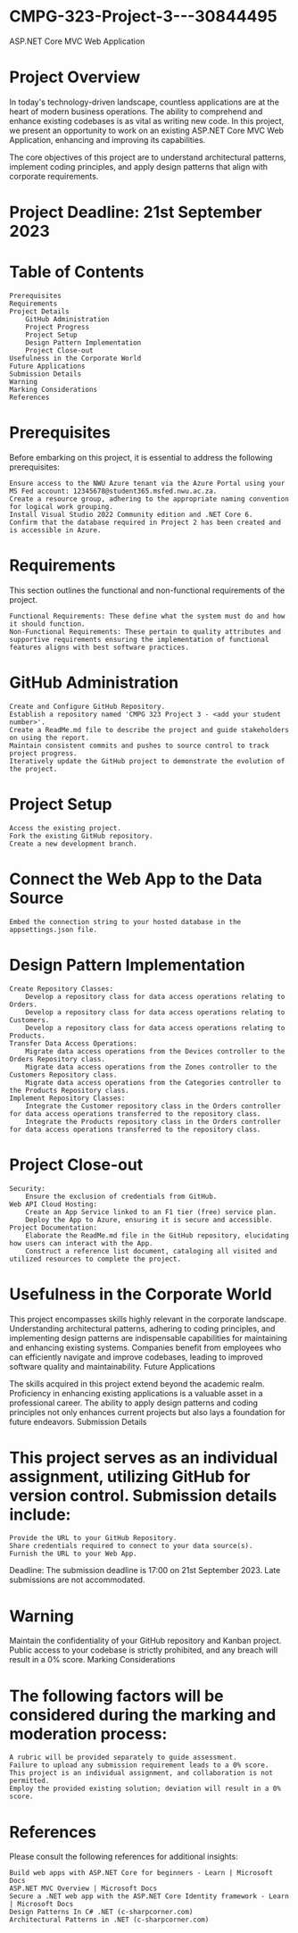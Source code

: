 # CMPG-323-Project-3---30844495
ASP.NET Core MVC Web Application 

# Project Overview

In today's technology-driven landscape, countless applications are at the heart of modern business operations. The ability to comprehend and enhance existing codebases is as vital as writing new code. In this project, we present an opportunity to work on an existing ASP.NET Core MVC Web Application, enhancing and improving its capabilities.

The core objectives of this project are to understand architectural patterns, implement coding principles, and apply design patterns that align with corporate requirements.

# Project Deadline: 21st September 2023
# Table of Contents

    Prerequisites
    Requirements
    Project Details
        GitHub Administration
        Project Progress
        Project Setup
        Design Pattern Implementation
        Project Close-out
    Usefulness in the Corporate World
    Future Applications
    Submission Details
    Warning
    Marking Considerations
    References

# Prerequisites

Before embarking on this project, it is essential to address the following prerequisites:

    Ensure access to the NWU Azure tenant via the Azure Portal using your MS Fed account: 12345678@student365.msfed.nwu.ac.za.
    Create a resource group, adhering to the appropriate naming convention for logical work grouping.
    Install Visual Studio 2022 Community edition and .NET Core 6.
    Confirm that the database required in Project 2 has been created and is accessible in Azure.

# Requirements

This section outlines the functional and non-functional requirements of the project.

    Functional Requirements: These define what the system must do and how it should function.
    Non-Functional Requirements: These pertain to quality attributes and supportive requirements ensuring the implementation of functional features aligns with best software practices.

# GitHub Administration

    Create and Configure GitHub Repository.
    Establish a repository named 'CMPG 323 Project 3 - <add your student number>'.
    Create a ReadMe.md file to describe the project and guide stakeholders on using the report.
    Maintain consistent commits and pushes to source control to track project progress.
    Iteratively update the GitHub project to demonstrate the evolution of the project.

# Project Setup

    Access the existing project.
    Fork the existing GitHub repository.
    Create a new development branch.

# Connect the Web App to the Data Source

    Embed the connection string to your hosted database in the appsettings.json file.

# Design Pattern Implementation

    Create Repository Classes:
        Develop a repository class for data access operations relating to Orders.
        Develop a repository class for data access operations relating to Customers.
        Develop a repository class for data access operations relating to Products.
    Transfer Data Access Operations:
        Migrate data access operations from the Devices controller to the Orders Repository class.
        Migrate data access operations from the Zones controller to the Customers Repository class.
        Migrate data access operations from the Categories controller to the Products Repository class.
    Implement Repository Classes:
        Integrate the Customer repository class in the Orders controller for data access operations transferred to the repository class.
        Integrate the Products repository class in the Orders controller for data access operations transferred to the repository class.

# Project Close-out

    Security:
        Ensure the exclusion of credentials from GitHub.
    Web API Cloud Hosting:
        Create an App Service linked to an F1 tier (free) service plan.
        Deploy the App to Azure, ensuring it is secure and accessible.
    Project Documentation:
        Elaborate the ReadMe.md file in the GitHub repository, elucidating how users can interact with the App.
        Construct a reference list document, cataloging all visited and utilized resources to complete the project.

# Usefulness in the Corporate World

This project encompasses skills highly relevant in the corporate landscape. Understanding architectural patterns, adhering to coding principles, and implementing design patterns are indispensable capabilities for maintaining and enhancing existing systems. Companies benefit from employees who can efficiently navigate and improve codebases, leading to improved software quality and maintainability.
Future Applications

The skills acquired in this project extend beyond the academic realm. Proficiency in enhancing existing applications is a valuable asset in a professional career. The ability to apply design patterns and coding principles not only enhances current projects but also lays a foundation for future endeavors.
Submission Details

# This project serves as an individual assignment, utilizing GitHub for version control. Submission details include:

    Provide the URL to your GitHub Repository.
    Share credentials required to connect to your data source(s).
    Furnish the URL to your Web App.

Deadline: The submission deadline is 17:00 on 21st September 2023. Late submissions are not accommodated.
# Warning

Maintain the confidentiality of your GitHub repository and Kanban project. Public access to your codebase is strictly prohibited, and any breach will result in a 0% score.
Marking Considerations

# The following factors will be considered during the marking and moderation process:

    A rubric will be provided separately to guide assessment.
    Failure to upload any submission requirement leads to a 0% score.
    This project is an individual assignment, and collaboration is not permitted.
    Employ the provided existing solution; deviation will result in a 0% score.

# References

Please consult the following references for additional insights:

    Build web apps with ASP.NET Core for beginners - Learn | Microsoft Docs
    ASP.NET MVC Overview | Microsoft Docs
    Secure a .NET web app with the ASP.NET Core Identity framework - Learn | Microsoft Docs
    Design Patterns In C# .NET (c-sharpcorner.com)
    Architectural Patterns in .NET (c-sharpcorner.com)
